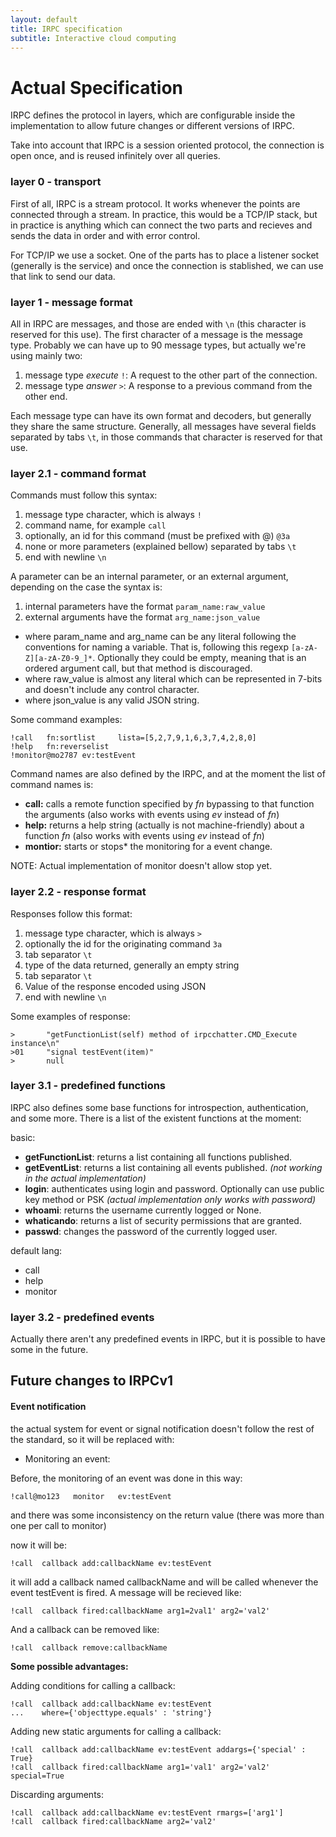 ```yaml
---
layout: default
title: IRPC specification
subtitle: Interactive cloud computing
---
```


Actual Specification
==========================

IRPC defines the protocol in layers, which are configurable inside the implementation
to allow future changes or different versions of IRPC. 

Take into account that IRPC is a session oriented protocol, the connection is open
once, and is reused infinitely over all queries.

### layer 0 - transport ###

First of all, IRPC is a stream protocol. It works whenever the points are 
connected through a stream. In practice, this would be a TCP/IP stack, but in 
practice is anything which can connect the two parts and recieves and sends the 
data in order and with error control.

For TCP/IP we use a socket. One of the parts has to place a listener socket 
(generally is the service) and once the connection is stablished, we can use that
link to send our data.


### layer 1 - message format ###

All in IRPC are messages, and those are ended with `\n` (this character is 
reserved for this use).
The first character of a message is the message type. Probably we can have up to 
90 message types, but actually we're using mainly two:

1. message type *execute* `!`: A request to the other part of the connection.
2. message type *answer* `>`: A response to a previous command from the other end.

Each message type can have its own format and decoders, but generally they share 
the same structure. Generally, all messages have several fields separated by tabs
`\t`, in those commands that character is reserved for that use.

### layer 2.1 - command format ###

Commands must follow this syntax:

1. message type character, which is always `!`
2. command name, for example `call`
3. optionally, an id for this command (must be prefixed with @) `@3a`
4. none or more parameters (explained bellow) separated by tabs `\t`
5. end with newline `\n`

A parameter can be an internal parameter, or an external argument, depending on the case
the syntax is:

1. internal parameters have the format `param_name:raw_value`
2. external arguments have the format `arg_name:json_value`

* where param_name and arg_name can be any literal following the conventions for naming 
  a variable. That is, following this regexp `[a-zA-Z][a-zA-Z0-9_]*`. Optionally
  they could be empty, meaning that is an ordered argument call, but that method is 
  discouraged.
* where raw_value is almost any literal which can be represented in 
  7-bits and doesn't include any control character.
* where json_value is any valid JSON string.

Some command examples:

    !call   fn:sortlist     lista=[5,2,7,9,1,6,3,7,4,2,8,0]
    !help   fn:reverselist
    !monitor@mo2787 ev:testEvent

Command names are also defined by the IRPC, and at the moment the list of command names is:

* **call:** calls a remote function specified by *fn* bypassing to that function 
  the arguments (also works with events using *ev* instead of *fn*)
* **help:** returns a help string (actually is not machine-friendly) about a 
  function *fn* (also works with events using *ev* instead of *fn*)
* **montior:** starts or stops* the monitoring for a event change.

NOTE: Actual implementation of monitor doesn't allow stop yet.

### layer 2.2 - response format ###

Responses follow this format:
1. message type character, which is always `>`
2. optionally the id for the originating command `3a`
3. tab separator `\t`
4. type of the data returned, generally an empty string
5. tab separator `\t`
6. Value of the response encoded using JSON
7. end with newline `\n`

Some examples of response:

    >       "getFunctionList(self) method of irpcchatter.CMD_Execute instance\n"
    >01     "signal testEvent(item)"
    >       null


### layer 3.1 - predefined functions ###

IRPC also defines some base functions for introspection, authentication, and some more.
There is a list of the existent functions at the moment:

basic:

* **getFunctionList**: returns a list containing all functions published. 
* **getEventList**: returns a list containing all events published. *(not working in the actual implementation)*
* **login**: authenticates using login and password. Optionally can use public key method or PSK *(actual implementation only works with password)*
* **whoami**: returns the username currently logged or None.
* **whaticando**: returns a list of security permissions that are granted.
* **passwd**: changes the password of the currently logged user.

default lang:
* call
* help
* monitor

### layer 3.2 - predefined events ###

Actually there aren't any predefined events in IRPC, but it is possible to have
some in the future.


Future changes to IRPCv1
----------------------------------

#### Event notification ####

the actual system for event or signal notification doesn't follow the rest of
the standard, so it will be replaced with:

* Monitoring an event:

Before, the monitoring of an event was done in this way:

	!call@mo123   monitor   ev:testEvent

and there was some inconsistency on the return value (there was more than one per call to monitor)

now it will be:

	!call  callback add:callbackName ev:testEvent

it will add a callback named callbackName and will be called whenever the event testEvent is fired.
A message will be recieved like:

	!call  callback fired:callbackName arg1=2val1' arg2='val2'

And a callback can be removed like:

	!call  callback remove:callbackName 

**Some possible advantages:**

Adding conditions for calling a callback:

	!call  callback add:callbackName ev:testEvent 
	...    where={'objecttype.equals' : 'string'}

Adding new static arguments for calling a callback: 

	!call  callback add:callbackName ev:testEvent addargs={'special' : True}
	!call  callback fired:callbackName arg1='val1' arg2='val2' special=True

Discarding arguments:

	!call  callback add:callbackName ev:testEvent rmargs=['arg1']
	!call  callback fired:callbackName arg2='val2' 


